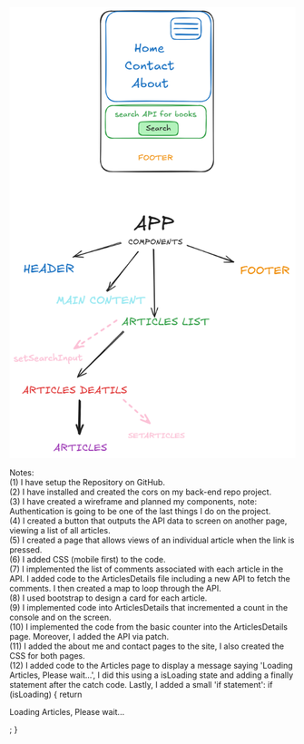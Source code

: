 ![Wireframe Image](./wireframes_projects.png)


Notes:</br>
(1) I have setup the Repository on GitHub.</br>
(2) I have installed and created the cors on my back-end repo project.</br>
(3) I have created a wireframe and planned my components, note: Authentication is going to be one of the last things I do on the project.</br>
(4) I created a button that outputs the API data to screen on another page, viewing a list of all articles.</br>
(5) I created a page that allows views of an individual article when the link is pressed.</br>
(6) I added CSS (mobile first) to the code.</br>
(7) I implemented the list of comments associated with each article in the API. I added code to the ArticlesDetails file including a new API to fetch the comments. I then created a map to loop through the API.</br>
(8) I used bootstrap to design a card for each article.</br>
(9) I implemented code into ArticlesDetails that incremented a count in the console and on the screen.</br>
(10) I implemented the code from the basic counter into the ArticlesDetails page. Moreover, I added the API via patch. </br>
(11) I added the about me and contact pages to the site, I also created the CSS for both pages. </br>
(12) I added code to the Articles page to display a message saying 'Loading Articles, Please wait...', I did this using a isLoading state and adding a finally statement after the catch code. Lastly, I added a small 'if statement':  if (isLoading) { return <p>Loading Articles, Please wait...</p>; } </br>

